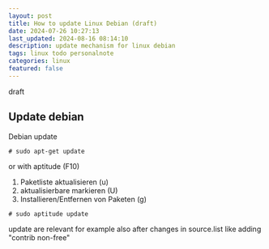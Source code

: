 ```yaml
---
layout: post
title: How to update Linux Debian (draft)
date: 2024-07-26 10:27:13
last_updated: 2024-08-16 08:14:10
description: update mechanism for linux debian
tags: linux todo personalnote
categories: linux
featured: false
---
```


draft

## Update debian
Debian update 

````markup
# sudo apt-get update
````

or with aptitude (F10)
1. Paketliste aktualisieren (u)
2. aktualisierbare markieren (U)
3. Installieren/Entfernen von Paketen (g)

````markup
# sudo aptitude update
````


update are relevant for example also after changes in source.list like adding "contrib non-free"

